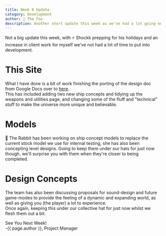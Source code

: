 ```yaml
---
title: Week 6 Update
category: Development
author: 🦊 The Fox
description: Another short update this week as we've had a lot going on
---
```


Not a big update this week, with ⚡ Shockk prepping for his holidays and an increase in client work for myself we've not had a lot of time to put into development.

# This Site

What I have done is a bit of work finishing the porting of the design doc from Google Docs over to [here](design).  
This has included adding two new ship concepts and tidying up the weapons and utilities page, and changing some of the fluff and "technical" stuff to make the universe more unique and believable.

# Models

🐰 The Rabbit has been working on ship concept models to replace the current stock model we use for internal testing, she has also been concepting level designs. Going to keep them under our hats for just now though, we'll surprise you with them when they're closer to being completed.

# Design Concepts

The team has also been discussing proposals for sound-design and future game-modes to provide the feeling of a dynamic and expanding world, as well as giving you (the player) a lot to experience.  
Once again, keeping this under our collective hat for just now whilst we flesh them out a bit.



See You Next Week!  
-{{ page.author }}, Project Manager